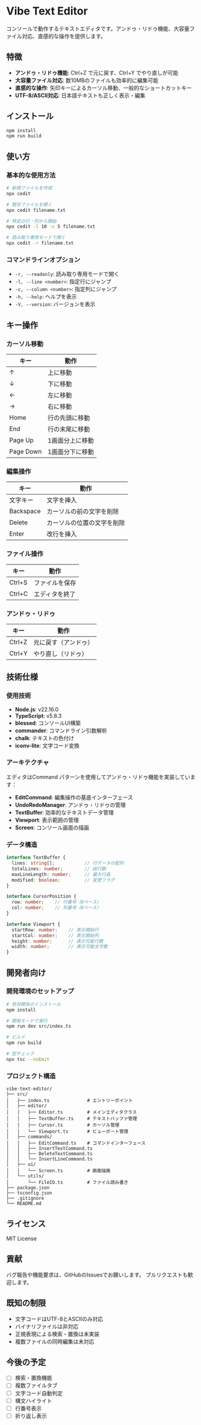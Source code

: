 # Vibe Text Editor

コンソールで動作するテキストエディタです。アンドゥ・リドゥ機能、大容量ファイル対応、直感的な操作を提供します。

## 特徴

- **アンドゥ・リドゥ機能**: Ctrl+Z で元に戻す、Ctrl+Y でやり直しが可能
- **大容量ファイル対応**: 数10MBのファイルも効率的に編集可能
- **直感的な操作**: 矢印キーによるカーソル移動、一般的なショートカットキー
- **UTF-8/ASCII対応**: 日本語テキストも正しく表示・編集

## インストール

```bash
npm install
npm run build
```

## 使い方

### 基本的な使用方法

```bash
# 新規ファイルを作成
npx cedit

# 既存ファイルを開く
npx cedit filename.txt

# 特定の行・列から開始
npx cedit -l 10 -c 5 filename.txt

# 読み取り専用モードで開く
npx cedit -r filename.txt
```

### コマンドラインオプション

- `-r, --readonly`: 読み取り専用モードで開く
- `-l, --line <number>`: 指定行にジャンプ
- `-c, --column <number>`: 指定列にジャンプ
- `-h, --help`: ヘルプを表示
- `-V, --version`: バージョンを表示

## キー操作

### カーソル移動

| キー | 動作 |
|------|------|
| ↑ | 上に移動 |
| ↓ | 下に移動 |
| ← | 左に移動 |
| → | 右に移動 |
| Home | 行の先頭に移動 |
| End | 行の末尾に移動 |
| Page Up | 1画面分上に移動 |
| Page Down | 1画面分下に移動 |

### 編集操作

| キー | 動作 |
|------|------|
| 文字キー | 文字を挿入 |
| Backspace | カーソルの前の文字を削除 |
| Delete | カーソルの位置の文字を削除 |
| Enter | 改行を挿入 |

### ファイル操作

| キー | 動作 |
|------|------|
| Ctrl+S | ファイルを保存 |
| Ctrl+C | エディタを終了 |

### アンドゥ・リドゥ

| キー | 動作 |
|------|------|
| Ctrl+Z | 元に戻す（アンドゥ） |
| Ctrl+Y | やり直し（リドゥ） |

## 技術仕様

### 使用技術

- **Node.js**: v22.16.0
- **TypeScript**: v5.8.3
- **blessed**: コンソールUI構築
- **commander**: コマンドライン引数解析
- **chalk**: テキストの色付け
- **iconv-lite**: 文字コード変換

### アーキテクチャ

エディタはCommand パターンを使用してアンドゥ・リドゥ機能を実装しています：

- **EditCommand**: 編集操作の基底インターフェース
- **UndoRedoManager**: アンドゥ・リドゥの管理
- **TextBuffer**: 効率的なテキストデータ管理
- **Viewport**: 表示範囲の管理
- **Screen**: コンソール画面の描画

### データ構造

```typescript
interface TextBuffer {
  lines: string[];           // 行データの配列
  totalLines: number;        // 総行数
  maxLineLength: number;     // 最大行長
  modified: boolean;         // 変更フラグ
}

interface CursorPosition {
  row: number;    // 行番号（0ベース）
  col: number;    // 列番号（0ベース）
}

interface Viewport {
  startRow: number;    // 表示開始行
  startCol: number;    // 表示開始列
  height: number;      // 表示可能行数
  width: number;       // 表示可能文字数
}
```

## 開発者向け

### 開発環境のセットアップ

```bash
# 依存関係のインストール
npm install

# 開発モードで実行
npm run dev src/index.ts

# ビルド
npm run build

# 型チェック
npx tsc --noEmit
```

### プロジェクト構造

```
vibe-text-editor/
├── src/
│   ├── index.ts              # エントリーポイント
│   ├── editor/
│   │   ├── Editor.ts         # メインエディタクラス
│   │   ├── TextBuffer.ts     # テキストバッファ管理
│   │   ├── Cursor.ts         # カーソル管理
│   │   └── Viewport.ts       # ビューポート管理
│   ├── commands/
│   │   ├── EditCommand.ts    # コマンドインターフェース
│   │   ├── InsertTextCommand.ts
│   │   ├── DeleteTextCommand.ts
│   │   └── InsertLineCommand.ts
│   ├── ui/
│   │   └── Screen.ts         # 画面描画
│   └── utils/
│       └── FileIO.ts         # ファイル読み書き
├── package.json
├── tsconfig.json
├── .gitignore
└── README.md
```

## ライセンス

MIT License

## 貢献

バグ報告や機能要求は、GitHubのIssuesでお願いします。
プルリクエストも歓迎します。

## 既知の制限

- 文字コードはUTF-8とASCIIのみ対応
- バイナリファイルは非対応
- 正規表現による検索・置換は未実装
- 複数ファイルの同時編集は未対応

## 今後の予定

- [ ] 検索・置換機能
- [ ] 複数ファイルタブ
- [ ] 文字コード自動判定
- [ ] 構文ハイライト
- [ ] 行番号表示
- [ ] 折り返し表示